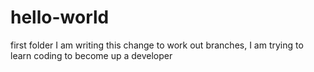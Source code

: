 # hello-world
first folder
I am writing this change to work out branches, I am trying to learn coding to become up a developer
